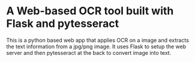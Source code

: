 # A Web-based OCR tool built with Flask and pytesseract

This is a python based web app that applies OCR on a image and extracts the text information from a jpg/png image. It uses Flask to setup the web server and then pytesseract at the back to convert image into text.

